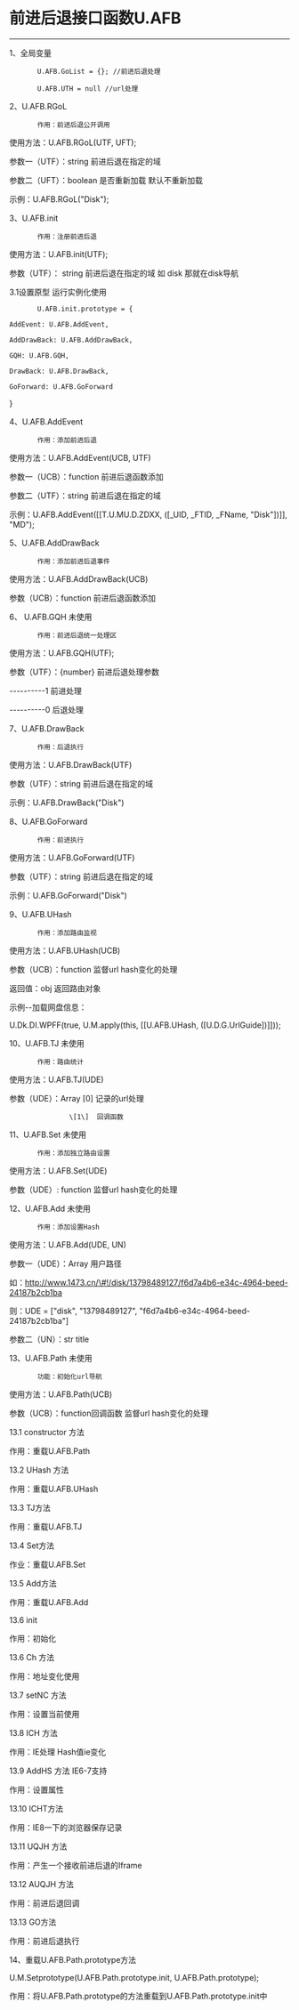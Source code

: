 # 前进后退接口函数U.AFB

---

1、全局变量

           U.AFB.GoList = {}; //前进后退处理

           U.AFB.UTH = null //url处理

2、U.AFB.RGoL 

           作用：前进后退公开调用

使用方法：U.AFB.RGoL\(UTF, UFT\);

参数一（UTF）：string 前进后退在指定的域

参数二（UFT）：boolean 是否重新加载  默认不重新加载

示例：U.AFB.RGoL\("Disk"\);

3、U.AFB.init

           作用：注册前进后退

使用方法：U.AFB.init\(UTF\);

参数（UTF）： string 前进后退在指定的域 如 disk 那就在disk导航



3.1设置原型  运行实例化使用

           U.AFB.init.prototype = {

    AddEvent: U.AFB.AddEvent,   

    AddDrawBack: U.AFB.AddDrawBack,

    GQH: U.AFB.GQH,

    DrawBack: U.AFB.DrawBack,

    GoForward: U.AFB.GoForward

}



4、U.AFB.AddEvent

           作用：添加前进后退

使用方法：U.AFB.AddEvent\(UCB, UTF\)

参数一（UCB）：function 前进后退函数添加

参数二（UTF）：string   前进后退在指定的域

示例：U.AFB.AddEvent\(\[\[T.U.MU.D.ZDXX, \(\[\_UID, \_FTID, \_FName, "Disk"\]\)\]\], "MD"\);



5、U.AFB.AddDrawBack

           作用：添加前进后退事件

使用方法：U.AFB.AddDrawBack\(UCB\) 

参数（UCB）：function 前进后退函数添加



6、 U.AFB.GQH  未使用

           作用：前进后退统一处理区

使用方法：U.AFB.GQH\(UTF\);

参数（UTF）：{number} 前进后退处理参数

----------1 前进处理

----------0 后退处理

7、U.AFB.DrawBack 

           作用：后退执行

使用方法：U.AFB.DrawBack\(UTF\)

参数（UTF）：string 前进后退在指定的域

示例：U.AFB.DrawBack\("Disk"\)

8、U.AFB.GoForward

           作用：前进执行

使用方法：U.AFB.GoForward\(UTF\)

参数（UTF）：string 前进后退在指定的域

示例：U.AFB.GoForward\("Disk"\)



9、U.AFB.UHash

           作用：添加路由监视

使用方法：U.AFB.UHash\(UCB\)

参数（UCB）：function 监督url hash变化的处理

返回值：obj 返回路由对象

示例--加载网盘信息：

U.Dk.DI.WPFF\(true, U.M.apply\(this, \[\[U.AFB.UHash, \(\[U.D.G.UrlGuide\]\)\]\]\)\); 



10、U.AFB.TJ 未使用

           作用：路由统计

使用方法：U.AFB.TJ\(UDE\)

参数（UDE）：Array \[0\]  记录的url处理

                   \[1\]  回调函数



11、U.AFB.Set 未使用

           作用：添加独立路由设置

使用方法：U.AFB.Set\(UDE\)

参数（UDE）: function 监督url hash变化的处理



12、U.AFB.Add 未使用

           作用：添加设置Hash

使用方法：U.AFB.Add\(UDE, UN\)

参数一（UDE）：Array 用户路径 

如：http://www.1473.cn/\#!/disk/13798489127/f6d7a4b6-e34c-4964-beed-24187b2cb1ba

则：UDE = \["disk", "13798489127", "f6d7a4b6-e34c-4964-beed-24187b2cb1ba"\]

参数二（UN）：str  title



13、U.AFB.Path  未使用

           功能：初始化url导航

使用方法：U.AFB.Path\(UCB\)

参数（UCB）：function回调函数 监督url hash变化的处理



13.1 constructor 方法

作用：重载U.AFB.Path

13.2  UHash 方法

作用：重载U.AFB.UHash

13.3 TJ方法

作用：重载U.AFB.TJ

13.4 Set方法

作业：重载U.AFB.Set

13.5 Add方法

作用：重载U.AFB.Add

13.6 init

作用：初始化

13.6 Ch 方法

作用：地址变化使用

13.7 setNC 方法

作用：设置当前使用

13.8 ICH 方法

作用：IE处理  Hash值ie变化

13.9 AddHS 方法 IE6-7支持

作用：设置属性

13.10 ICHT方法

作用：IE8一下的浏览器保存记录

13.11 UQJH 方法

作用：产生一个接收前进后退的Iframe

13.12 AUQJH 方法

作用：前进后退回调

13.13 GO方法

作用：前进后退执行



14、重载U.AFB.Path.prototype方法

U.M.Setprototype\(U.AFB.Path.prototype.init, U.AFB.Path.prototype\);



作用：将U.AFB.Path.prototype的方法重载到U.AFB.Path.prototype.init中



